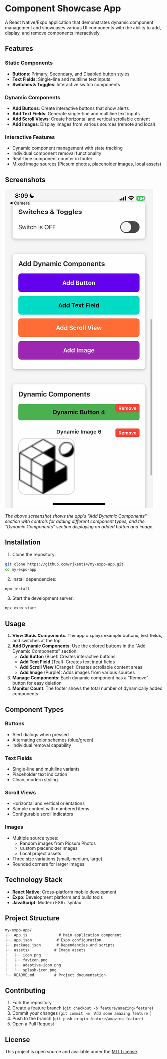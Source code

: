# Component Showcase App

A React Native/Expo application that demonstrates dynamic component management and showcases various UI components with the ability to add, display, and remove components interactively.

## Features

### Static Components
- **Buttons**: Primary, Secondary, and Disabled button styles
- **Text Fields**: Single-line and multiline text inputs
- **Switches & Toggles**: Interactive switch components

### Dynamic Components
- **Add Buttons**: Create interactive buttons that show alerts
- **Add Text Fields**: Generate single-line and multiline text inputs
- **Add Scroll Views**: Create horizontal and vertical scrollable content
- **Add Images**: Display images from various sources (remote and local)

### Interactive Features
- Dynamic component management with state tracking
- Individual component removal functionality
- Real-time component counter in footer
- Mixed image sources (Picsum photos, placeholder images, local assets)

## Screenshots

![Component Showcase Demo](image/screenshot.png.jpg)

*The above screenshot shows the app's "Add Dynamic Components" section with controls for adding different component types, and the "Dynamic Components" section displaying an added button and image.*

## Installation

1. Clone the repository:
```bash
git clone https://github.com/rjkent14/my-expo-app.git
cd my-expo-app
```

2. Install dependencies:
```bash
npm install
```

3. Start the development server:
```bash
npx expo start
```

## Usage

1. **View Static Components**: The app displays example buttons, text fields, and switches at the top
2. **Add Dynamic Components**: Use the colored buttons in the "Add Dynamic Components" section:
   - **Add Button** (Blue): Creates interactive buttons
   - **Add Text Field** (Teal): Creates text input fields
   - **Add Scroll View** (Orange): Creates scrollable content areas
   - **Add Image** (Purple): Adds images from various sources
3. **Manage Components**: Each dynamic component has a "Remove" button for easy deletion
4. **Monitor Count**: The footer shows the total number of dynamically added components

## Component Types

### Buttons
- Alert dialogs when pressed
- Alternating color schemes (blue/green)
- Individual removal capability

### Text Fields
- Single-line and multiline variants
- Placeholder text indication
- Clean, modern styling

### Scroll Views
- Horizontal and vertical orientations
- Sample content with numbered items
- Configurable scroll indicators

### Images
- Multiple source types:
  - Random images from Picsum Photos
  - Custom placeholder images
  - Local project assets
- Three size variations (small, medium, large)
- Rounded corners for larger images

## Technology Stack

- **React Native**: Cross-platform mobile development
- **Expo**: Development platform and build tools
- **JavaScript**: Modern ES6+ syntax

## Project Structure

```
my-expo-app/
├── App.js              # Main application component
├── app.json           # Expo configuration
├── package.json       # Dependencies and scripts
├── assets/           # Image assets
│   ├── icon.png
│   ├── favicon.png
│   ├── adaptive-icon.png
│   └── splash-icon.png
└── README.md         # Project documentation
```

## Contributing

1. Fork the repository
2. Create a feature branch (`git checkout -b feature/amazing-feature`)
3. Commit your changes (`git commit -m 'Add some amazing feature'`)
4. Push to the branch (`git push origin feature/amazing-feature`)
5. Open a Pull Request

## License

This project is open source and available under the [MIT License](LICENSE).